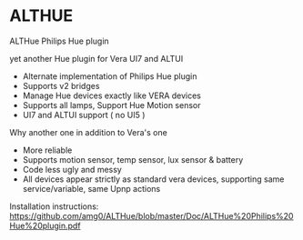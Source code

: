 # ALTHUE
ALTHue Philips Hue plugin

yet another Hue plugin for Vera UI7 and ALTUI
- Alternate implementation of Philips Hue plugin
- Supports v2 bridges
- Manage Hue devices exactly like VERA devices
- Supports all lamps, Support Hue Motion sensor
- UI7 and ALTUI support ( no UI5 )

Why another one in addition to Vera's one
- More reliable
- Supports motion sensor, temp sensor, lux sensor & battery
- Code less ugly and messy
- All devices appear strictly as standard vera devices, supporting same service/variable, same Upnp actions

Installation instructions:
https://github.com/amg0/ALTHue/blob/master/Doc/ALTHue%20Philips%20Hue%20plugin.pdf
